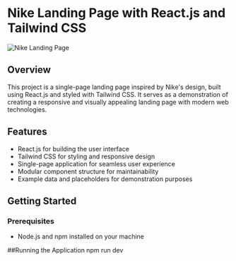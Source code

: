 # Nike Landing Page with React.js and Tailwind CSS

![Nike Landing Page](./screenshot.png)

## Overview

This project is a single-page landing page inspired by Nike's design, built using React.js and styled with Tailwind CSS. It serves as a demonstration of creating a responsive and visually appealing landing page with modern web technologies.

## Features

- React.js for building the user interface
- Tailwind CSS for styling and responsive design
- Single-page application for seamless user experience
- Modular component structure for maintainability
- Example data and placeholders for demonstration purposes

## Getting Started

### Prerequisites

- Node.js and npm installed on your machine

##Running the Application
npm run dev
